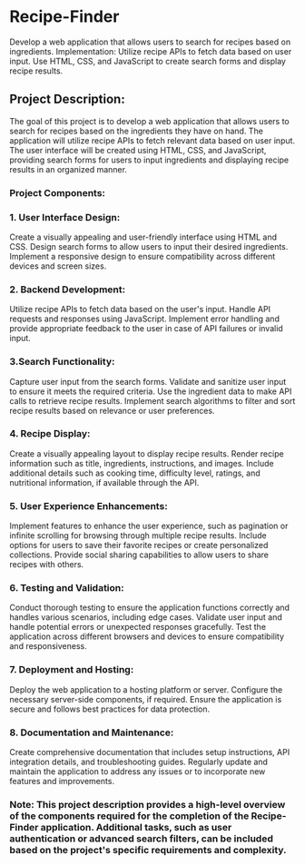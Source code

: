 # Recipe-Finder
Develop a web application that allows users to search for recipes based on ingredients. Implementation: Utilize recipe APIs to fetch data based on user input. Use HTML, CSS, and JavaScript to create search forms and display recipe results.
## Project Description:
The goal of this project is to develop a web application that allows users to search for recipes based on the ingredients they have on hand. The application will utilize recipe APIs to fetch relevant data based on user input. The user interface will be created using HTML, CSS, and JavaScript, providing search forms for users to input ingredients and displaying recipe results in an organized manner.

### Project Components:

### 1. User Interface Design:

Create a visually appealing and user-friendly interface using HTML and CSS.
Design search forms to allow users to input their desired ingredients.
Implement a responsive design to ensure compatibility across different devices and screen sizes.
### 2. Backend Development:

Utilize recipe APIs to fetch data based on the user's input.
Handle API requests and responses using JavaScript.
Implement error handling and provide appropriate feedback to the user in case of API failures or invalid input.
### 3.Search Functionality:

Capture user input from the search forms.
Validate and sanitize user input to ensure it meets the required criteria.
Use the ingredient data to make API calls to retrieve recipe results.
Implement search algorithms to filter and sort recipe results based on relevance or user preferences.
### 4. Recipe Display:

Create a visually appealing layout to display recipe results.
Render recipe information such as title, ingredients, instructions, and images.
Include additional details such as cooking time, difficulty level, ratings, and nutritional information, if available through the API.
### 5. User Experience Enhancements:

Implement features to enhance the user experience, such as pagination or infinite scrolling for browsing through multiple recipe results.
Include options for users to save their favorite recipes or create personalized collections.
Provide social sharing capabilities to allow users to share recipes with others.
### 6. Testing and Validation:

Conduct thorough testing to ensure the application functions correctly and handles various scenarios, including edge cases.
Validate user input and handle potential errors or unexpected responses gracefully.
Test the application across different browsers and devices to ensure compatibility and responsiveness.
### 7. Deployment and Hosting:

Deploy the web application to a hosting platform or server.
Configure the necessary server-side components, if required.
Ensure the application is secure and follows best practices for data protection.
###  8. Documentation and Maintenance:

Create comprehensive documentation that includes setup instructions, API integration details, and troubleshooting guides.
Regularly update and maintain the application to address any issues or to incorporate new features and improvements.

### Note: This project description provides a high-level overview of the components required for the completion of the Recipe-Finder application. Additional tasks, such as user authentication or advanced search filters, can be included based on the project's specific requirements and complexity.
